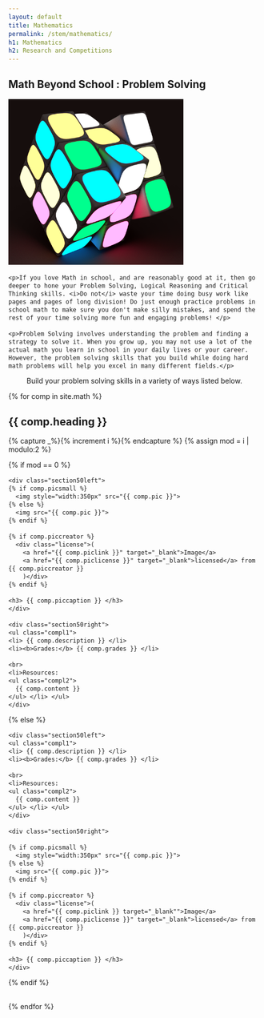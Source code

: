 ```yaml
---
layout: default
title: Mathematics
permalink: /stem/mathematics/
h1: Mathematics
h2: Research and Competitions
---
```

<!--section50short style="height: 75px; padding-bottom:10px">
  <div class="tabactive">
    <h2>Mathematics</h2>
  </div>
  <div class="tabinactive">
    <h2><a href="/mathematics/mathcompetitions">Math Competitions</a></h2>
  </div>
</section50short-->

<section50>
<h2>Math Beyond School : Problem Solving</h2>

  <img class="section50left" style="width:350px" src="/images/math/Rubix.png">
  <div class="section50right">

    <p>If you love Math in school, and are reasonably good at it, then go deeper to hone your Problem Solving, Logical Reasoning and Critical Thinking skills. <i>Do not</i> waste your time doing busy work like pages and pages of long division! Do just enough practice problems in school math to make sure you don't make silly mistakes, and spend the rest of your time solving more fun and engaging problems! </p>

    <p>Problem Solving involves understanding the problem and finding a strategy to solve it. When you grow up, you may not use a lot of the actual math you learn in school in your daily lives or your career. However, the problem solving skills that you build while doing hard math problems will help you excel in many different fields.</p>

  </div>
</section50>
<section50short>
<p style="text-align:center">Build your problem solving skills in a variety of ways listed below.</p>
</section50short>

{% for comp in site.math %}  
<section50> 
  <h2>{{ comp.heading }}</h2>

  <!-- Use capture to prevent outputting i -->
  {% capture _%}{% increment i %}{% endcapture %}
  {% assign mod = i | modulo:2 %}

  <!-- For even loop runs, put pic to left. Switch for odd -->
  {% if mod == 0 %}

    <div class="section50left">
    {% if comp.picsmall %}
      <img style="width:350px" src="{{ comp.pic }}">
    {% else %}
      <img src="{{ comp.pic }}">
    {% endif %}

    {% if comp.piccreator %}
      <div class="license">(
        <a href="{{ comp.piclink }}" target="_blank">Image</a>
        <a href="{{ comp.piclicense }}" target="_blank">licensed</a> from {{ comp.piccreator }}
        )</div>
    {% endif %}

    <h3> {{ comp.piccaption }} </h3>
    </div>

    <div class="section50right">
    <ul class="compl1">
    <li> {{ comp.description }} </li>
    <li><b>Grades:</b> {{ comp.grades }} </li>

    <br>
    <li>Resources:
    <ul class="compl2">
      {{ comp.content }} 
    </ul> </li> </ul>
    </div>

  {% else %}

    <div class="section50left">
    <ul class="compl1">
    <li> {{ comp.description }} </li>
    <li><b>Grades:</b> {{ comp.grades }} </li>
    
    <br>
    <li>Resources:
    <ul class="compl2">
      {{ comp.content }} 
    </ul> </li> </ul>
    </div>
 
    <div class="section50right">

    {% if comp.picsmall %}
      <img style="width:350px" src="{{ comp.pic }}">
    {% else %}
      <img src="{{ comp.pic }}">
    {% endif %}

    {% if comp.piccreator %}
      <div class="license">(
        <a href="{{ comp.piclink }} target="_blank"">Image</a>
        <a href="{{ comp.piclicense }}" target="_blank">licensed</a> from {{ comp.piccreator }}
        )</div>
    {% endif %}

    <h3> {{ comp.piccaption }} </h3>
    </div>

  {% endif %}

</section50>
<br>
{% endfor %}


<!--section50>
<h2>Exploring Math Beyond School</h2>
<p>Math is already covered well in school, and if you have the interest, you can accelerate through the Math Curriculum to cover: </p>
    <ul class="disc16l1" style="padding-left:40px"> 
    <li>Middle School: Algebra, Geometry and maybe Algebra-2</li>
    <li>High School: Pre-Calculus, AP Calculus BC, AP Statistics,and even Multivariable Calculus or Linear Algebra (if your school offers them)</li>
    </ul>
 <p>We do not recommend accelerating any more than the roadmap laid out above because:</p>
    <ul class="disc16l1" style="padding-left:40px"> 
    <li>Many colleges only ask for classes taken in grades 10 and up, so don't "waste" an AP class by taking it in 9th grade</li>
    <li>The roadmap outlined above is sufficient for most popular math competitions</li>
    <li>If you are hungry for more math, we recommend that you go into the depth by exploring the Competition / Research aspect of it, instead of going through the subject faster. Keep reading for more.</li>
    </ul>

<p> Work with your school conselor on how to take online classes if you want to accelerate through your Math Curriculum at school. Several schools recognize courses offered by <a href="https://www.byu.edu/ target="_blank">BYU</a>. <a href="https://svhs.co/ target="_blank">SVHS</a> or <a href="https://www.ucscout.org/ target="_blank">UC Scout</a>, but each school may be different.</p>
<p>Remember, if your school won't accept an online course, then it's a waste of time because you'll just have to repeat the whole subject in school. For that reason, Khan Academy is great for reviewing any topics that were not covered (well) in school, but not for doing complete courses that are already offered in school.</p> 
</section50-->
